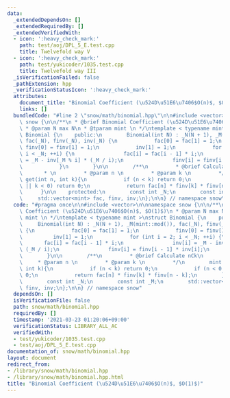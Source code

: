 ```yaml
---
data:
  _extendedDependsOn: []
  _extendedRequiredBy: []
  _extendedVerifiedWith:
  - icon: ':heavy_check_mark:'
    path: test/aoj/DPL_5_E.test.cpp
    title: Twelvefold way V
  - icon: ':heavy_check_mark:'
    path: test/yukicoder/1035.test.cpp
    title: Twelvefold way III
  _isVerificationFailed: false
  _pathExtension: hpp
  _verificationStatusIcon: ':heavy_check_mark:'
  attributes:
    document_title: "Binomial Coefficient (\u524D\u51E6\u7406$O(n)$, $O(1)$)"
    links: []
  bundledCode: "#line 2 \"snow/math/binomial.hpp\"\n\n#include <vector>\n\nnamespace\
    \ snow {\n\n/**\n * @brief Binomial Coefficient (\u524D\u51E6\u7406$O(n)$, $O(1)$)\n\
    \ * @param N max N\n * @tparam mint \n */\ntemplate < typename mint >\nstruct\
    \ Binomial {\n    public:\n        Binomial(int N) : _N(N + 1), _M(mint::mod()),\
    \ fac(_N), finv(_N), inv(_N) {\n            fac[0] = fac[1] = 1;\n           \
    \ finv[0] = finv[1] = 1;\n            inv[1] = 1;\n            for (int i = 2;\
    \ i < _N; ++i) {\n                fac[i] = fac[i - 1] * i;\n                inv[i]\
    \ = _M - inv[_M % i] * (_M / i);\n                finv[i] = finv[i - 1] * inv[i];\n\
    \            }\n        }\n\n        /**\n         * @brief Calculate nCk\n  \
    \       * \n         * @param n \n         * @param k \n         */\n        mint\
    \ get(int n, int k){\n            if (n < k) return 0;\n            if (n < 0\
    \ || k < 0) return 0;\n            return fac[n] * finv[k] * finv[n - k];\n  \
    \      }\n\n    protected:\n        const int _N;\n        const int _M;\n   \
    \     std::vector<mint> fac, finv, inv;\n};\n\n} // namespace snow\n"
  code: "#pragma once\n\n#include <vector>\n\nnamespace snow {\n\n/**\n * @brief Binomial\
    \ Coefficient (\u524D\u51E6\u7406$O(n)$, $O(1)$)\n * @param N max N\n * @tparam\
    \ mint \n */\ntemplate < typename mint >\nstruct Binomial {\n    public:\n   \
    \     Binomial(int N) : _N(N + 1), _M(mint::mod()), fac(_N), finv(_N), inv(_N)\
    \ {\n            fac[0] = fac[1] = 1;\n            finv[0] = finv[1] = 1;\n  \
    \          inv[1] = 1;\n            for (int i = 2; i < _N; ++i) {\n         \
    \       fac[i] = fac[i - 1] * i;\n                inv[i] = _M - inv[_M % i] *\
    \ (_M / i);\n                finv[i] = finv[i - 1] * inv[i];\n            }\n\
    \        }\n\n        /**\n         * @brief Calculate nCk\n         * \n    \
    \     * @param n \n         * @param k \n         */\n        mint get(int n,\
    \ int k){\n            if (n < k) return 0;\n            if (n < 0 || k < 0) return\
    \ 0;\n            return fac[n] * finv[k] * finv[n - k];\n        }\n\n    protected:\n\
    \        const int _N;\n        const int _M;\n        std::vector<mint> fac,\
    \ finv, inv;\n};\n\n} // namespace snow"
  dependsOn: []
  isVerificationFile: false
  path: snow/math/binomial.hpp
  requiredBy: []
  timestamp: '2021-03-23 01:20:06+09:00'
  verificationStatus: LIBRARY_ALL_AC
  verifiedWith:
  - test/yukicoder/1035.test.cpp
  - test/aoj/DPL_5_E.test.cpp
documentation_of: snow/math/binomial.hpp
layout: document
redirect_from:
- /library/snow/math/binomial.hpp
- /library/snow/math/binomial.hpp.html
title: "Binomial Coefficient (\u524D\u51E6\u7406$O(n)$, $O(1)$)"
---
```

